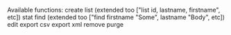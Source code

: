 Available functions:
create
list (extended too ["list id, lastname, firstname", etc])
stat
find (extended too ["find firstname "Some", lastname "Body", etc])
edit
export csv
export xml
remove
purge